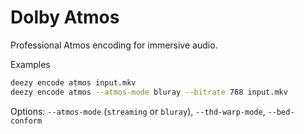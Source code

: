 # Dolby Atmos

Professional Atmos encoding for immersive audio.

Examples

```bash
deezy encode atmos input.mkv
deezy encode atmos --atmos-mode bluray --bitrate 768 input.mkv
```

Options: `--atmos-mode` (`streaming` or `bluray`), `--thd-warp-mode`, `--bed-conform`
